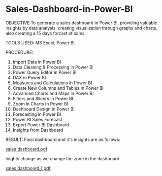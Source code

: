 # Sales-Dashboard-in-Power-BI

OBJECTIVE:To generate a  sales dashboard in Power BI, providing valuable insights by data analysis, creating visualization through graphs and charts, also creating a 15 days forcast of sales.

TOOLS USED: MS Excel, Power BI.

PROCEDURE:
1. Import Data in Power BI
2. Data Cleaning & Processing in Power BI
3. Power Query Editor in Power BI
4. DAX in Power BI
5. Measures and Calculations in Power BI
6. Create New Columns and Tables in Power BI
7. Advanced Charts and Maps in Power BI
8. Filters and Slicers in Power BI
9. Zoom in Charts in Power BI
10. Dashboard Design in Power BI
11. Forecasting in Power BI
12. Power BI Sales Forecast
13. Export Power BI Dashboard
14. Insights from Dashboard

RESULT:
Final dashboard and it's insights are as follows:

[sales dashboard.pdf](https://github.com/user-attachments/files/16144085/sales.dashboard.pdf)

Inights change as we change the zone in the dashboard.

[sales dashboard_1.pdf](https://github.com/user-attachments/files/16144089/sales.dashboard_1.pdf)

